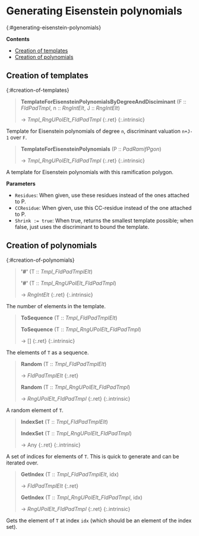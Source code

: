 # Generating Eisenstein polynomials
{:#generating-eisenstein-polynomials}



**Contents**
* [Creation of templates](#creation-of-templates)
* [Creation of polynomials](#creation-of-polynomials)

## Creation of templates
{:#creation-of-templates}

<a id="TemplateForEisensteinPolynomialsByDegreeAndDisciminant"></a><a id="TemplateForEisensteinPolynomialsByDegreeAndDisciminant--FldPadTmpl--etc"></a><a id="TemplateForEisensteinPolynomialsByDegreeAndDisciminant--FldPadTmpl--RngIntElt--RngIntElt"></a>
> **TemplateForEisensteinPolynomialsByDegreeAndDisciminant** (F :: *FldPadTmpl*, n :: *RngIntElt*, J :: *RngIntElt*)
> 
> -> *Tmpl_RngUPolElt_FldPadTmpl*
> {:.ret}
{:.intrinsic}

Template for Eisenstein polynomials of degree `n`, discriminant valuation `n+J-1` over `F`.


<a id="TemplateForEisensteinPolynomials"></a><a id="TemplateForEisensteinPolynomials--PadRamifPgon"></a>
> **TemplateForEisensteinPolynomials** (P :: *PadRamifPgon*)
> 
> -> *Tmpl_RngUPolElt_FldPadTmpl*
> {:.ret}
{:.intrinsic}

A template for Eisenstein polynomials with this ramification polygon.

**Parameters**
- `Residues`: When given, use these residues instead of the ones attached to P.
- `CCResidue`: When given, use this CC-residue instead of the one attached to P.
- `Shrink := true`: When true, returns the smallest template possible; when false, just uses the discriminant to bound the template.

## Creation of polynomials
{:#creation-of-polynomials}

<a id="#"></a><a id="#--Tmpl_FldPadTmplElt"></a><a id="#--Tmpl_RngUPolElt_FldPadTmpl"></a>
> **\'#\'** (T :: *Tmpl_FldPadTmplElt*)
> 
> **\'#\'** (T :: *Tmpl_RngUPolElt_FldPadTmpl*)
> 
> -> *RngIntElt*
> {:.ret}
{:.intrinsic}

The number of elements in the template.




<a id="ToSequence"></a><a id="ToSequence--Tmpl_FldPadTmplElt"></a><a id="ToSequence--Tmpl_RngUPolElt_FldPadTmpl"></a>
> **ToSequence** (T :: *Tmpl_FldPadTmplElt*)
> 
> **ToSequence** (T :: *Tmpl_RngUPolElt_FldPadTmpl*)
> 
> -> []
> {:.ret}
{:.intrinsic}

The elements of `T` as a sequence.




<a id="Random"></a><a id="Random--Tmpl_FldPadTmplElt"></a><a id="Random--Tmpl_RngUPolElt_FldPadTmpl"></a>
> **Random** (T :: *Tmpl_FldPadTmplElt*)
> 
> -> *FldPadTmplElt*
> {:.ret}
> 
> **Random** (T :: *Tmpl_RngUPolElt_FldPadTmpl*)
> 
> -> *RngUPolElt_FldPadTmpl*
> {:.ret}
{:.intrinsic}

A random element of `T`.




<a id="IndexSet"></a><a id="IndexSet--Tmpl_FldPadTmplElt"></a><a id="IndexSet--Tmpl_RngUPolElt_FldPadTmpl"></a>
> **IndexSet** (T :: *Tmpl_FldPadTmplElt*)
> 
> **IndexSet** (T :: *Tmpl_RngUPolElt_FldPadTmpl*)
> 
> -> Any
> {:.ret}
{:.intrinsic}

A set of indices for elements of `T`. This is quick to generate and can be iterated over.




<a id="GetIndex"></a><a id="GetIndex--Tmpl_FldPadTmplElt--etc"></a><a id="GetIndex--Tmpl_FldPadTmplElt--any"></a><a id="GetIndex--Tmpl_RngUPolElt_FldPadTmpl--etc"></a><a id="GetIndex--Tmpl_RngUPolElt_FldPadTmpl--any"></a>
> **GetIndex** (T :: *Tmpl_FldPadTmplElt*, idx)
> 
> -> *FldPadTmplElt*
> {:.ret}
> 
> **GetIndex** (T :: *Tmpl_RngUPolElt_FldPadTmpl*, idx)
> 
> -> *RngUPolElt_FldPadTmpl*
> {:.ret}
{:.intrinsic}

Gets the element of `T` at index `idx` (which should be an element of the index set).




